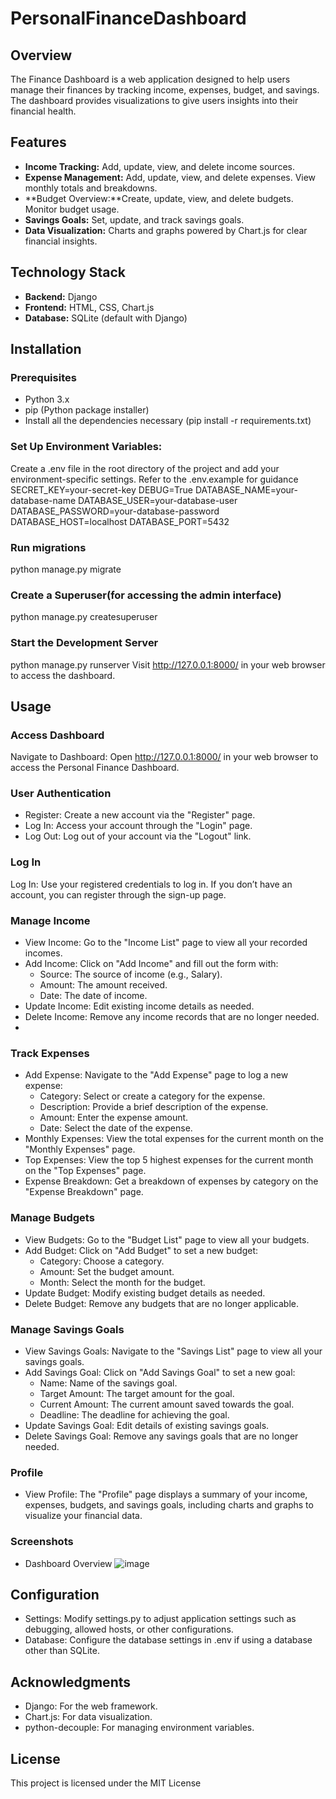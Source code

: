 # PersonalFinanceDashboard
## Overview

The Finance Dashboard is a web application designed to help users manage their finances by tracking income, expenses, budget, and savings. The dashboard provides visualizations to give users insights into their financial health.
## Features

- **Income Tracking:** Add, update, view, and delete income sources.
- **Expense Management:** Add, update, view, and delete expenses. View monthly totals and breakdowns.
- **Budget Overview:**Create, update, view, and delete budgets. Monitor budget usage.
- **Savings Goals:** Set, update, and track savings goals.
- **Data Visualization:** Charts and graphs powered by Chart.js for clear financial insights.

## Technology Stack

- **Backend:** Django
- **Frontend:** HTML, CSS, Chart.js
- **Database:** SQLite (default with Django)
## Installation

### Prerequisites

- Python 3.x
- pip (Python package installer)
- Install all the dependencies necessary (pip install -r requirements.txt)

### Set Up Environment Variables:

Create a .env file in the root directory of the project and add your environment-specific settings. Refer to the .env.example for guidance
SECRET_KEY=your-secret-key
DEBUG=True
DATABASE_NAME=your-database-name
DATABASE_USER=your-database-user
DATABASE_PASSWORD=your-database-password
DATABASE_HOST=localhost
DATABASE_PORT=5432

### Run migrations

python manage.py migrate

### Create a Superuser(for accessing the admin interface)

python manage.py createsuperuser

### Start the Development Server

python manage.py runserver
Visit http://127.0.0.1:8000/ in your web browser to access the dashboard.

## Usage

### Access Dashboard

Navigate to Dashboard: Open http://127.0.0.1:8000/ in your web browser to access the Personal Finance Dashboard.

### User Authentication

- Register: Create a new account via the "Register" page.
- Log In: Access your account through the "Login" page.
- Log Out: Log out of your account via the "Logout" link.

### Log In

Log In: Use your registered credentials to log in. If you don’t have an account, you can register through the sign-up page.

### Manage Income

- View Income: Go to the "Income List" page to view all your recorded incomes.
- Add Income: Click on "Add Income" and fill out the form with:
   -  Source: The source of income (e.g., Salary).
   -  Amount: The amount received.
   -  Date: The date of income.
- Update Income: Edit existing income details as needed.
- Delete Income: Remove any income records that are no longer needed.
- 
### Track Expenses

- Add Expense: Navigate to the "Add Expense" page to log a new expense:
    - Category: Select or create a category for the expense.
    - Description: Provide a brief description of the expense.
    - Amount: Enter the expense amount.
    - Date: Select the date of the expense.
- Monthly Expenses: View the total expenses for the current month on the "Monthly Expenses" page.
- Top Expenses: View the top 5 highest expenses for the current month on the "Top Expenses" page.
- Expense Breakdown: Get a breakdown of expenses by category on the "Expense Breakdown" page.
 
### Manage Budgets

- View Budgets: Go to the "Budget List" page to view all your budgets.
- Add Budget: Click on "Add Budget" to set a new budget:
    - Category: Choose a category.
    - Amount: Set the budget amount.
    - Month: Select the month for the budget.
- Update Budget: Modify existing budget details as needed.
- Delete Budget: Remove any budgets that are no longer applicable.
  
### Manage Savings Goals
- View Savings Goals: Navigate to the "Savings List" page to view all your savings goals.
- Add Savings Goal: Click on "Add Savings Goal" to set a new goal:
    - Name: Name of the savings goal.
    - Target Amount: The target amount for the goal.
    - Current Amount: The current amount saved towards the goal.
    - Deadline: The deadline for achieving the goal.
- Update Savings Goal: Edit details of existing savings goals.
- Delete Savings Goal: Remove any savings goals that are no longer needed.

### Profile
- View Profile: The "Profile" page displays a summary of your income, expenses, budgets, and savings goals, including charts and graphs to visualize your financial data.

### Screenshots
- Dashboard Overview
![image](https://github.com/user-attachments/assets/0181371f-8780-4c85-bcd8-61ee3913cd44)

## Configuration

- Settings: Modify settings.py to adjust application settings such as debugging, allowed hosts, or other configurations.
- Database: Configure the database settings in .env if using a database other than SQLite.

## Acknowledgments

- Django: For the web framework.
- Chart.js: For data visualization.
- python-decouple: For managing environment variables.

## License

This project is licensed under the MIT License

